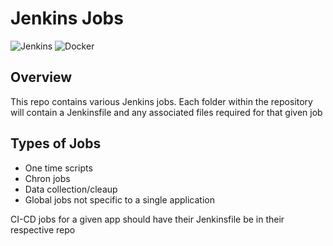 # Jenkins Jobs

![Jenkins](https://img.shields.io/badge/jenkins-D24939?style=for-the-badge&logo=jenkins&logoColor=black)
![Docker](https://img.shields.io/badge/docker-257bd6?style=for-the-badge&logo=docker&logoColor=white)

## Overview
This repo contains various Jenkins jobs. Each folder within the repository will contain a Jenkinsfile and any associated files required for that given job

## Types of Jobs
- One time scripts
- Chron jobs
- Data collection/cleaup
- Global jobs not specific to a single application

CI-CD jobs for a given app should have their Jenkinsfile be in their respective repo
